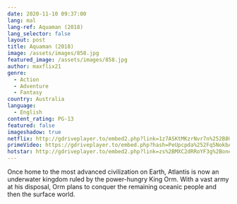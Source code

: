 ```yaml
---
date: 2020-11-10 09:37:00
lang: mal
lang-ref: Aquaman (2018)
lang_selector: false
layout: post
title: Aquaman (2018)
image: /assets/images/858.jpg
featured_image: /assets/images/858.jpg
author: maxflix21
genre:
  - Action
  - Adventure
  - Fantasy
country: Australia
language:
  - English
content_rating: PG-13
featured: false
imageshadow: true
netflix: http://gdriveplayer.to/embed2.php?link=1z7ASKtMKzrNvr7n%252B8UY3QMwvWGn8UC1KcUSaTQAwaZtWdql7lcOqBKywiDJDrvCrh8t0mbCGS9yVTyZxdQlZ05GVEsj5xOJoxUgPYoVh2ocw9MhZqSuyXbq5PsuNdSIZ0YDAYyf2OKI64NYnLmk5qyRFLuBdI%252FdF3S0KgtfJVM4hO9aOhQ0OVekMkVYa%252BhQOIvr8xc2OKcgcAcrEGkAON
primeVideo: https://gdriveplayer.to/embed.php?hash=PeUpcpda%252Fq5NokbAC%252FYyHAPiTUmFnP3gs1e7x2gkktna516%252F%252F8iZeamQPNlrBGyvRaboMw4hLIU3Me55ANRs9KATdpg4OU6WmSZqy%252FjV1dihWgldHX4XU5TenCTECbzQQx4R6yhB6HyBly1VBljiBdcx3%252Bhf7IQ%252BKu3WRYqBSwDk3CIkWs3B63BnP4RKpGXuQWHXQ1E0l8q2wWCyynCTYH7ilPs1Wg%252F7Lq6I1n52rn3B%252FRQlTphloJZ3RlcsbMSVfD1Ft%252FpfXsK8Th1RN1RRl1%252Be4LbDZUwhWvSc2tbO7x9CDYx4Ru4S4i3YGI3AhJVGvgZgW96g16JsqaxVUXwDEpsEpZVVUtc0ARMQdz2nk33w%253D%253D
hotstar: http://gdriveplayer.to/embed2.php?link=zs%2BMXC2dRRoYF3g%2Bone1WAVJ8NSrkbq7Qy%2FaBXnJ9jKmVoND3AV0nJeu1PWgDMX%2FtCbEXR88YKcheDLPaBELlxFK0GjP7zo%2F819Is9KA0xvPpWXpZJGpVIb1poQ25dtuIJBxZ3h6fxas4FkeJn%2FCXSNvI7NY9AaZ97qxrdj0iYR6mbYmev9fru0cvzLoQjtFjemOYC0SZHQW%2Bcnrzq9gKgAZCNRdwSiHqqdpEJGlilVAoENI3F4s5SE%2BbAMN5XaGfNVRB9ESMbXG1n3FEtQAR0&ns21=true&v=2&default_res=360
---
```

Once home to the most advanced civilization on Earth, Atlantis is now an underwater kingdom ruled by the power-hungry King Orm. With a vast army at his disposal, Orm plans to conquer the remaining oceanic people and then the surface world.